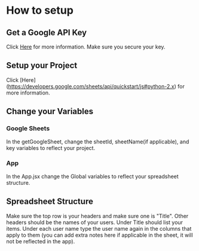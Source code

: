 # How to setup
## Get a Google API Key 
Click [Here](https://developers.google.com/workspace/guides/create-project) for more information.
Make sure you secure your key.
## Setup your Project
Click [Here] (https://developers.google.com/sheets/api/quickstart/js#python-2.x) for more information.
## Change your Variables
### Google Sheets
In the getGoogleSheet, change the sheetId, sheetName(if applicable), and key variables to reflect your project. 
### App
In the App.jsx change the Global variables to reflect your spreadsheet structure.
## Spreadsheet Structure
Make sure the top row is your headers and make sure one is "Title". Other headers should be the names of your users. Under Title should list your items. Under each user name type the user name again in the columns that apply to them (you can add extra notes here if applicable in the sheet, it will not be reflected in the app). 